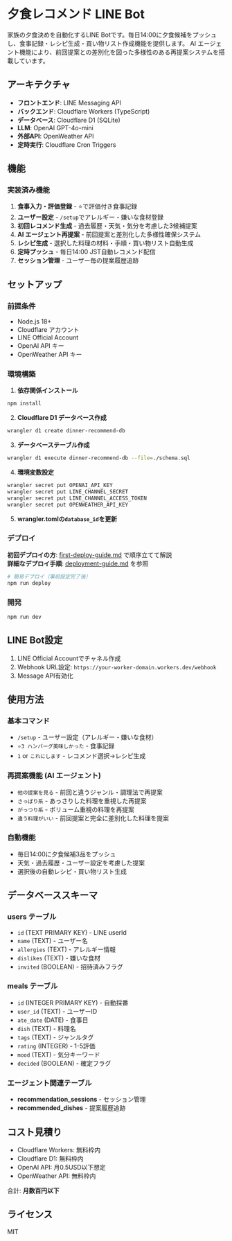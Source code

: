 # 夕食レコメンド LINE Bot

家族の夕食決めを自動化するLINE Botです。毎日14:00に夕食候補をプッシュし、食事記録・レシピ生成・買い物リスト作成機能を提供します。
AI エージェント機能により、前回提案との差別化を図った多様性のある再提案システムを搭載しています。

## アーキテクチャ

- **フロントエンド**: LINE Messaging API
- **バックエンド**: Cloudflare Workers (TypeScript)
- **データベース**: Cloudflare D1 (SQLite)
- **LLM**: OpenAI GPT-4o-mini
- **外部API**: OpenWeather API
- **定時実行**: Cloudflare Cron Triggers

## 機能

### 実装済み機能

1. **食事入力・評価登録** - ⭐で評価付き食事記録
2. **ユーザー設定** - `/setup`でアレルギー・嫌いな食材登録
3. **初回レコメンド生成** - 過去履歴・天気・気分を考慮した3候補提案
4. **AI エージェント再提案** - 前回提案と差別化した多様性確保システム
5. **レシピ生成** - 選択した料理の材料・手順・買い物リスト自動生成
6. **定時プッシュ** - 毎日14:00 JST自動レコメンド配信
7. **セッション管理** - ユーザー毎の提案履歴追跡

## セットアップ

### 前提条件

- Node.js 18+
- Cloudflare アカウント
- LINE Official Account
- OpenAI API キー
- OpenWeather API キー

### 環境構築

1. **依存関係インストール**
```bash
npm install
```

2. **Cloudflare D1 データベース作成**
```bash
wrangler d1 create dinner-recommend-db
```

3. **データベーステーブル作成**
```bash
wrangler d1 execute dinner-recommend-db --file=./schema.sql
```

4. **環境変数設定**
```bash
wrangler secret put OPENAI_API_KEY
wrangler secret put LINE_CHANNEL_SECRET
wrangler secret put LINE_CHANNEL_ACCESS_TOKEN
wrangler secret put OPENWEATHER_API_KEY
```

5. **wrangler.tomlの`database_id`を更新**

### デプロイ

**初回デプロイの方**: [first-deploy-guide.md](./first-deploy-guide.md) で順序立てて解説  
**詳細なデプロイ手順**: [deployment-guide.md](./deployment-guide.md) を参照

```bash
# 簡易デプロイ（事前設定完了後）
npm run deploy
```

### 開発

```bash
npm run dev
```

## LINE Bot設定

1. LINE Official Accountでチャネル作成
2. Webhook URL設定: `https://your-worker-domain.workers.dev/webhook`
3. Message API有効化

## 使用方法

### 基本コマンド

- `/setup` - ユーザー設定（アレルギー・嫌いな食材）
- `⭐3 ハンバーグ美味しかった` - 食事記録
- `1` or `これにします` - レコメンド選択→レシピ生成

### 再提案機能 (AI エージェント)

- `他の提案を見る` - 前回と違うジャンル・調理法で再提案
- `さっぱり系` - あっさりした料理を重視した再提案  
- `がっつり系` - ボリューム重視の料理を再提案
- `違う料理がいい` - 前回提案と完全に差別化した料理を提案

### 自動機能

- 毎日14:00に夕食候補3品をプッシュ
- 天気・過去履歴・ユーザー設定を考慮した提案
- 選択後の自動レシピ・買い物リスト生成

## データベーススキーマ

### users テーブル
- `id` (TEXT PRIMARY KEY) - LINE userId
- `name` (TEXT) - ユーザー名
- `allergies` (TEXT) - アレルギー情報
- `dislikes` (TEXT) - 嫌いな食材
- `invited` (BOOLEAN) - 招待済みフラグ

### meals テーブル
- `id` (INTEGER PRIMARY KEY) - 自動採番
- `user_id` (TEXT) - ユーザーID
- `ate_date` (DATE) - 食事日
- `dish` (TEXT) - 料理名
- `tags` (TEXT) - ジャンルタグ
- `rating` (INTEGER) - 1-5評価
- `mood` (TEXT) - 気分キーワード
- `decided` (BOOLEAN) - 確定フラグ

### エージェント関連テーブル
- **recommendation_sessions** - セッション管理
- **recommended_dishes** - 提案履歴追跡

## コスト見積り

- Cloudflare Workers: 無料枠内
- Cloudflare D1: 無料枠内
- OpenAI API: 月0.5USD以下想定
- OpenWeather API: 無料枠内

合計: **月数百円以下**

## ライセンス

MIT